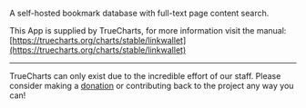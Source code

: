 A self-hosted bookmark database with full-text page content search.

This App is supplied by TrueCharts, for more information visit the manual: [https://truecharts.org/charts/stable/linkwallet](https://truecharts.org/charts/stable/linkwallet)

---

TrueCharts can only exist due to the incredible effort of our staff.
Please consider making a [donation](https://truecharts.org/sponsor) or contributing back to the project any way you can!
